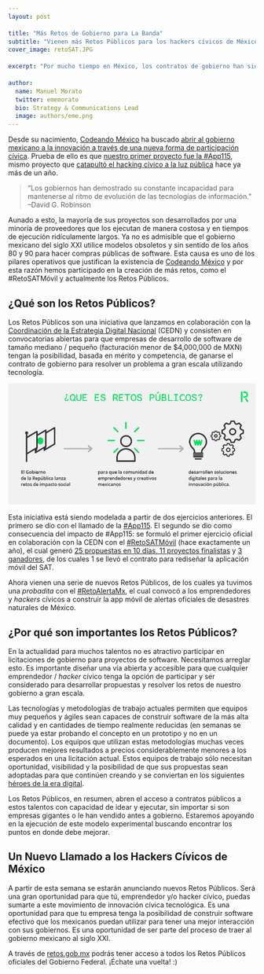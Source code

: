 ```yaml
---
layout: post

title: "Más Retos de Gobierno para La Banda"
subtitle: "Vienen más Retos Públicos para los hackers cívicos de México."
cover_image: retoSAT.JPG

excerpt: "Por mucho tiempo en México, los contratos de gobierno han sido ganados en modelos de licitaciones públicas por las mismas empresas gigantescas de siempre. Es hora de abrirlos a las empresas más capaces, sin importar su tamaño o relaciones."

author:
  name: Manuel Morato
  twitter: ememorato
  bio: Strategy & Communications Lead
  image: authors/eme.png
---
```


Desde su nacimiento, [Codeando México](http://codeandomexico.org) ha buscado [abrir al gobierno mexicano a la innovación a través de una nueva forma de participación cívica](http://codeandomexico.org/acerca). Prueba de ello es que [nuestro primer proyecto fue la #App115](http://web.archive.org/web/20130825145857/http://blog.codeandomexico.org/post/45465255840/taking-down-the-mexican-tech-mafia), mismo proyecto que [catapultó el hacking cívico a la luz pública](http://web.archive.org/web/20130811151807/http://blog.codeandomexico.org/post/47233613252/resultados-del-evento-en-san-lazaro) hace ya más de un año.

> “Los gobiernos han demostrado su constante incapacidad para mantenerse al ritmo de evolución de las tecnologías de información." –David G. Robinson

Aunado a esto, la mayoría de sus proyectos son desarrollados por una minoría de proveedores que los ejecutan de manera costosa y en tiempos de ejecución ridículamente largos. Ya no es admisible que el gobierno mexicano del siglo XXI utilice modelos obsoletos y sin sentido de los años 80 y 90 para hacer compras públicas de software. Esta causa es uno de los pilares operativos que justifican la existencia de [Codeando México](http://twitter.com/codeandomexico) y por esta razón hemos participado en la creación de más retos, como el #RetoSATMóvil y actualmente los Retos Públicos.

## ¿Qué son los Retos Públicos?

Los Retos Públicos son una iniciativa que lanzamos en colaboración con la [Coordinación de la Estrategia Digital Nacional](http://www.presidencia.gob.mx/edn/) (CEDN) y consisten en convocatorias abiertas para que empresas de desarrollo de software de tamaño mediano / pequeño (facturación menor de $4,000,000 de MXN) tengan la posibilidad, basada en mérito y competencia, de ganarse el contrato de gobierno para resolver un problema a gran escala utilizando tecnología.

![](/images/retos.jpg)

Esta iniciativa está siendo modelada a partir de dos ejercicios anteriores. El primero se dio con el llamado de la [#App115](http://web.archive.org/web/20130811154441/http://blog.codeandomexico.org/post/46317207067/el-impacto-del-reto-app115). El segundo se dio como consecuencia del impacto de #App115: se formuló el primer ejercicio oficial en colaboración con la CEDN con el [#RetoSATMóvil](http://web.archive.org/web/20131024232844/http://blog.codeandomexico.org/post/56535821013/retosatmovil-el-gobierno-convoca-a-emprendedores) (hace exactamente un año), el cual generó [25 propuestas en 10 días, 11 proyectos finalistas](http://web.archive.org/web/20131008113356/http://blog.codeandomexico.org/post/57818721326/retosatmovil-las-11-propuestas-finalistas) y [3 ganadores](http://web.archive.org/web/20131127140554/http://blog.codeandomexico.org/), de los cuales 1 se llevó el contrato para rediseñar la aplicación móvil del SAT.

Ahora vienen una serie de nuevos Retos Públicos, de los cuales ya tuvimos una _probadita_ con el [#RetoAlertaMx](http://retos.gob.mx/retos/1-reto-alerta-mx), el cual convocó a los emprendedores y _hackers_ cívicos a construir la app móvil de alertas oficiales de desastres naturales de México. 

## ¿Por qué son importantes los Retos Públicos?

En la actualidad para muchos talentos no es atractivo participar en licitaciones de gobierno para proyectos de software. Necesitamos arreglar esto. Es importante diseñar una vía abierta y accesible para que cualquier emprendedor / _hacker_ cívico tenga la opción de participar y ser considerado para desarrollar propuestas y resolver los retos de nuestro gobierno a gran escala. 

Las tecnologías y metodologías de trabajo actuales permiten que equipos muy pequeños y ágiles sean capaces de construir software de la más alta calidad y en cantidades de tiempo realmente reducidas (en semanas se puede ya estar probando el concepto en un prototipo y no en un documento). Los equipos que utilizan estas metodologías muchas veces producen mejores resultados a precios considerablemente menores a los esperados en una licitación actual. Estos equipos de trabajo sólo necesitan oportunidad, visibilidad y la posibilidad de que sus propuestas sean adoptadas para que continúen creando y se conviertan en los siguientes [héroes de la era digital](http://web.archive.org/web/20131008033932/http://blog.codeandomexico.org/post/43401877954/los-heroes-de-la-nueva-era-civica-digital). 

Los Retos Públicos, en resumen, abren el acceso a contratos públicos a estos talentos con capacidad de idear y ejecutar, sin importar si son empresas gigantes o le han vendido antes a gobierno. Estaremos apoyando en la ejecución de este modelo experimental buscando encontrar los puntos en donde debe mejorar.

## Un Nuevo Llamado a los Hackers Cívicos de México

A partir de esta semana se estarán anunciando nuevos Retos Públicos. Será una gran oportunidad para que tú, emprendedor y/o hacker cívico, puedas sumarte a este movimiento de innovación cívica tecnológica. Es una oportunidad para que tu empresa tenga la posibilidad de construir software efectivo que los mexicanos puedan utilizar para tener una mejor interacción con sus gobiernos. Es una oportunidad de ser parte del proceso de traer al gobierno mexicano al siglo XXI. 

A través de [retos.gob.mx](http://retos.gob.mx) podrás tener acceso a todos los Retos Públicos oficiales del Gobierno Federal. ¡Échate una vuelta! :)